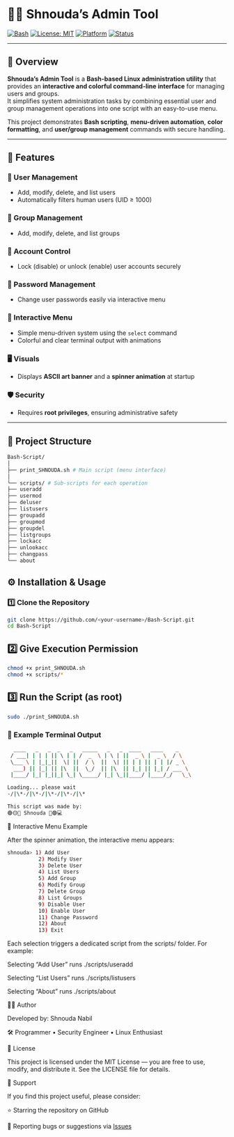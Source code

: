 # 🧑‍💻 Shnouda’s Admin Tool

[![Bash](https://img.shields.io/badge/Language-Bash-blue.svg)](https://www.gnu.org/software/bash/)
[![License: MIT](https://img.shields.io/badge/License-MIT-green.svg)](LICENSE)
[![Platform](https://img.shields.io/badge/Platform-Linux-lightgrey.svg)](#)
[![Status](https://img.shields.io/badge/Status-Active-success.svg)](#)

---

## 🎯 Overview

**Shnouda’s Admin Tool** is a **Bash-based Linux administration utility** that provides an **interactive and colorful command-line interface** for managing users and groups.  
It simplifies system administration tasks by combining essential user and group management operations into one script with an easy-to-use menu.

This project demonstrates **Bash scripting**, **menu-driven automation**, **color formatting**, and **user/group management** commands with secure handling.

---

## 🌟 Features

### 👤 User Management
- Add, modify, delete, and list users  
- Automatically filters human users (UID ≥ 1000)

### 👥 Group Management
- Add, modify, delete, and list groups

### 🔐 Account Control
- Lock (disable) or unlock (enable) user accounts securely

### 🔑 Password Management
- Change user passwords easily via interactive menu

### 🧭 Interactive Menu
- Simple menu-driven system using the `select` command  
- Colorful and clear terminal output with animations

### 🖥️ Visuals
- Displays **ASCII art banner** and a **spinner animation** at startup

### 🛡️ Security
- Requires **root privileges**, ensuring administrative safety

---

## 📂 Project Structure
```bash
Bash-Script/
│
├── print_SHNOUDA.sh # Main script (menu interface)
│
└── scripts/ # Sub-scripts for each operation
├── useradd
├── usermod
├── deluser
├── listusers
├── groupadd
├── groupmod
├── groupdel
├── listgroups
├── lockacc
├── unlookacc
├── changpass
└── about
```

## ⚙️ Installation & Usage

### 1️⃣ Clone the Repository
```bash
git clone https://github.com/<your-username>/Bash-Script.git
cd Bash-Script
```
## 2️⃣ Give Execution Permission
```bash
chmod +x print_SHNOUDA.sh
chmod +x scripts/*
```
## 3️⃣ Run the Script (as root)
```bash
sudo ./print_SHNOUDA.sh
```
### 🧩 Example Terminal Output
```bash
  ____   _   _  _   _   _____   _   _  ____   ____    _    
 / ___| | | | || \ | | /  _  \ | \ | ||  _ \ |  _ \  / \   
 \___ \ | |_|_||  \| ||  / \  ||  \| || | | || | | |/ _ \  
  ___) || |_| || |\  ||  \_/  || |\  || |_| || |_| / ___ \ 
 |____/ |_| |_||_| \_| \_____/ |_| \_||____/ |____/_/   \_\ 

Loading... please wait
-/|\*-/|\*-/|\*-/|\*-/|\*

This script was made by: 
🟢🟡🔴 Shnouda 🔵🟣💻

```
🧭 Interactive Menu Example

After the spinner animation, the interactive menu appears:
```bash
shnouda> 1) Add User
          2) Modify User
          3) Delete User
          4) List Users
          5) Add Group
          6) Modify Group
          7) Delete Group
          8) List Groups
          9) Disable User
          10) Enable User
          11) Change Password
          12) About
          13) Exit

```
Each selection triggers a dedicated script from the scripts/ folder.
For example:

Selecting “Add User” runs ./scripts/useradd

Selecting “List Users” runs ./scripts/listusers

Selecting “About” runs ./scripts/about

👨‍💻 Author

Developed by: Shnouda Nabil

🛠️ Programmer • Security Engineer • Linux Enthusiast

📜 License

This project is licensed under the MIT License — you are free to use, modify, and distribute it.
See the LICENSE
 file for details.

💫 Support

If you find this project useful, please consider:

⭐ Starring the repository on GitHub

🐛 Reporting bugs or suggestions via [Issues](shnoudanabill@gmail.com)

